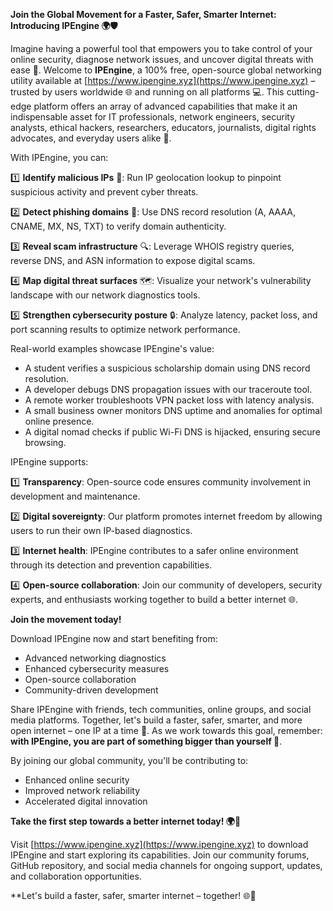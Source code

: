 **Join the Global Movement for a Faster, Safer, Smarter Internet: Introducing IPEngine 🌍🛡️**

Imagine having a powerful tool that empowers you to take control of your online security, diagnose network issues, and uncover digital threats with ease 🔑. Welcome to **IPEngine**, a 100% free, open-source global networking utility available at [https://www.ipengine.xyz](https://www.ipengine.xyz) – trusted by users worldwide 🌐 and running on all platforms 💻. This cutting-edge platform offers an array of advanced capabilities that make it an indispensable asset for IT professionals, network engineers, security analysts, ethical hackers, researchers, educators, journalists, digital rights advocates, and everyday users alike 🔗.

With IPEngine, you can:

1️⃣ **Identify malicious IPs** 🚨: Run IP geolocation lookup to pinpoint suspicious activity and prevent cyber threats. 

2️⃣ **Detect phishing domains** 📧: Use DNS record resolution (A, AAAA, CNAME, MX, NS, TXT) to verify domain authenticity.

3️⃣ **Reveal scam infrastructure** 🔍: Leverage WHOIS registry queries, reverse DNS, and ASN information to expose digital scams.

4️⃣ **Map digital threat surfaces** 🗺️: Visualize your network's vulnerability landscape with our network diagnostics tools.

5️⃣ **Strengthen cybersecurity posture** 🔒: Analyze latency, packet loss, and port scanning results to optimize network performance.

Real-world examples showcase IPEngine's value:

* A student verifies a suspicious scholarship domain using DNS record resolution.
* A developer debugs DNS propagation issues with our traceroute tool.
* A remote worker troubleshoots VPN packet loss with latency analysis.
* A small business owner monitors DNS uptime and anomalies for optimal online presence.
* A digital nomad checks if public Wi-Fi DNS is hijacked, ensuring secure browsing.

IPEngine supports:

1️⃣ **Transparency**: Open-source code ensures community involvement in development and maintenance.

2️⃣ **Digital sovereignty**: Our platform promotes internet freedom by allowing users to run their own IP-based diagnostics.

3️⃣ **Internet health**: IPEngine contributes to a safer online environment through its detection and prevention capabilities.

4️⃣ **Open-source collaboration**: Join our community of developers, security experts, and enthusiasts working together to build a better internet 🌐.

**Join the movement today!**

Download IPEngine now and start benefiting from:

* Advanced networking diagnostics
* Enhanced cybersecurity measures
* Open-source collaboration
* Community-driven development

Share IPEngine with friends, tech communities, online groups, and social media platforms. Together, let's build a faster, safer, smarter, and more open internet – one IP at a time 🚀. As we work towards this goal, remember: **with IPEngine, you are part of something bigger than yourself 🔗**.

By joining our global community, you'll be contributing to:

* Enhanced online security
* Improved network reliability
* Accelerated digital innovation

**Take the first step towards a better internet today! 🌍🚀**

Visit [https://www.ipengine.xyz](https://www.ipengine.xyz) to download IPEngine and start exploring its capabilities. Join our community forums, GitHub repository, and social media channels for ongoing support, updates, and collaboration opportunities.

**Let's build a faster, safer, smarter internet – together! 🌐🔗